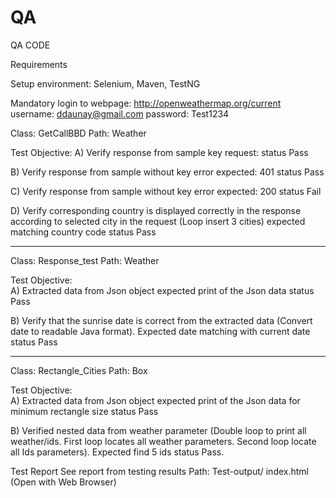 # QA
QA CODE

Requirements 
 
Setup environment: Selenium, Maven, TestNG
 
Mandatory login to webpage: 
 http://openweathermap.org/current
username: ddaunay@gmail.com
password:  Test1234
 
 

 
Class: GetCallBBD
Path: Weather
 
Test Objective: 
A) Verify response from sample key request:  status Pass
 
B) Verify response from sample without key error expected: 401 status Pass
 
C) Verify response from sample without key error expected: 200 status Fail
 
D) Verify corresponding country is displayed correctly in the response according to selected city in the request (Loop insert 3 cities) expected matching country code status Pass
 
 ------------------------------------------------------------------------------------------------------------------------------
Class: Response_test
Path: Weather
 
Test Objective:            
A) Extracted data from Json object expected print of the Json data status Pass
 
B) Verify that the sunrise date is correct from the extracted data (Convert date to readable Java format). Expected date matching with current date status Pass
 
------------------------------------------------------------------------------------------------------------------------------
Class: Rectangle_Cities
Path: Box
 
Test Objective:            
A) Extracted data from Json object expected print of the Json data for minimum rectangle size status Pass
 
B) Verified nested data from weather parameter (Double loop to print all weather/ids. First loop locates all weather parameters. Second loop locate all Ids parameters). Expected find 5 ids status Pass.
 

Test Report  See report from testing results
Path:   Test-output/ index.html (Open with Web Browser) 

